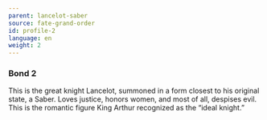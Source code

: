 ```yaml
---
parent: lancelot-saber
source: fate-grand-order
id: profile-2
language: en
weight: 2
---
```


### Bond 2

This is the great knight Lancelot, summoned in a form closest to his original state, a Saber.
Loves justice, honors women, and most of all, despises evil. This is the romantic figure King Arthur recognized as the “ideal knight.”
